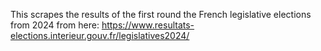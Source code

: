 This scrapes the results of the first round the French legislative elections
from 2024 from here: https://www.resultats-elections.interieur.gouv.fr/legislatives2024/

